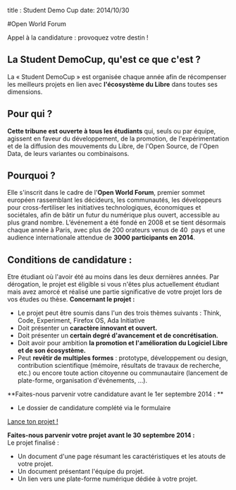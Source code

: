 title : Student Demo Cup
date: 2014/10/30

#Open World Forum

Appel à la candidature :  provoquez votre destin !


## La Student DemoCup, qu'est ce que c'est ?

La « Student DemoCup » est organisée chaque année afin de récompenser les meilleurs projets en lien avec **l'écosystème du Libre** dans toutes ses dimensions.

## Pour qui ?

**Cette tribune est ouverte à tous les étudiants** qui, seuls ou par équipe, agissent en faveur du développement, de la promotion, de l'expérimentation et de la diffusion des mouvements du Libre, de l'Open Source, de l'Open Data, de leurs variantes ou combinaisons.

## Pourquoi ?

Elle s'inscrit dans le cadre de l'**Open World Forum**, premier sommet européen rassemblant les décideurs, les communautés, les développeurs pour cross-fertiliser les initiatives technologiques, économiques et sociétales, afin de bâtir un futur du numérique plus ouvert, accessible au plus grand nombre. 
L’événement a été fondé en 2008 et se tient désormais chaque année à Paris, avec plus de 200 orateurs venus de 40  pays et une audience internationale attendue de **3000 participants en 2014**. 

## Conditions de candidature :

Etre étudiant où l'avoir été au moins dans les deux dernières années. Par dérogation, le projet est éligible si vous n'êtes plus actuellement étudiant mais avez amorcé et réalisé une partie significative de votre projet lors de vos études ou thèse. 
**Concernant le projet :** 

- Le projet peut être soumis dans l'un des trois thèmes suivants : Think, Code, Experiment, Firefox OS, Ada Initiative
- Doit présenter un **caractère innovant et ouvert.**
- Doit présenter un **certain degré d'avancement et de concrétisation.**
- Doit avoir pour ambition **la promotion et l'amélioration du Logiciel Libre et de son écosystème.**
- Peut **revêtir de multiples formes** : prototype, développement ou design, contribution scientifique (mémoire, résultats de travaux de recherche, etc.) ou encore toute action citoyenne ou communautaire (lancement de plate-forme, organisation d'événements, ...).  

**Faites-nous parvenir votre candidature avant le 1er septembre 2014 : ** 

- Le dossier de candidature complété via le formulaire

<a class="btn btn-default btn-project" href="/sdc/?lang=">Lance ton projet !</a>


**Faites-nous parvenir votre projet avant le 30 septembre 2014 :**  
Le projet finalisé : 

- Un document d'une page résumant les caractéristiques et les atouts de votre projet.
- Un document présentant l'équipe du projet.
- Un lien vers une plate-forme numérique dédiée à votre projet.


